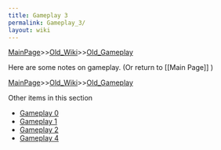 ```yaml
---
title: Gameplay 3
permalink: Gameplay_3/
layout: wiki
---
```


[MainPage](/keeperrl_wiki/ "wikilink")>>[Old_Wiki](/keeperrl_wiki/Old_Wiki "wikilink")>>[Old_Gameplay](/keeperrl_wiki/Old_Gameplay "wikilink")

Here are some notes on gameplay. (Or return to [[Main Page]] )

[MainPage](/keeperrl_wiki/ "wikilink")>>[Old_Wiki](/keeperrl_wiki/Old_Wiki "wikilink")>>[Old_Gameplay](/keeperrl_wiki/Old_Gameplay "wikilink")

Other items in this section
-    [Gameplay 0](/keeperrl_wiki/Gameplay_0 "wikilink")
-    [Gameplay 1](/keeperrl_wiki/Gameplay_1 "wikilink")
-    [Gameplay 2](/keeperrl_wiki/Gameplay_2 "wikilink")
-    [Gameplay 4](/keeperrl_wiki/Gameplay_4 "wikilink")
